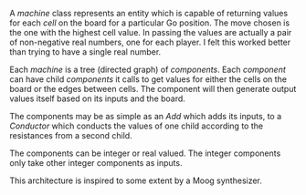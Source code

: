 A *machine* class represents an entity which is capable of
returning values for each *cell* on the board for a
particular Go position. The move chosen is the one with
the highest cell value. In passing the values are actually
a pair of non-negative real numbers, one for each player.
I felt this worked better than trying to have a single real
number.

Each *machine* is a tree (directed graph) of *components*.
Each *component* can have child *components* it calls to
get values for either the
cells on the board or the edges between cells. The component will
then generate output values itself based on its inputs and
the board.

The components may be as simple as an *Add* which adds its
inputs, to a *Conductor* which conducts the values of
one child according to the resistances from a second child.

The components can be integer or real valued. The integer
components only take other integer components as inputs.

This architecture is inspired to some extent by a Moog
synthesizer.

